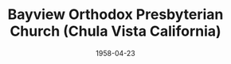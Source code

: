 ---
date: &id001 1958-04-23
end_date: null
location:
  address: 505 East Naples Street
  city: Chula Vista
  state: California
minister:
- end: 1960-01-01
  name: Jack Peterson
  start: 1958-01-01
  type: pastor
- end: 1970-01-01
  name: Robert Graham
  start: 1961-01-01
  type: pastor
- end: 1971-01-01
  name: Eugene Saltzen
  start: 1970-01-01
  type: pastor
- end: 1973-01-01
  name: John Johnston
  start: 1972-01-01
  type: pastor
- end: 1977-01-01
  name: Larry Conard
  start: 1973-01-01
  type: pastor
- end: 1982-01-01
  name: Lewis Ruff
  start: 1977-01-01
  type: pastor
- end: null
  name: Roger Wagner
  start: 1983-01-01
  type: pastor
- end: 1986-01-01
  name: Mark Maliepard
  start: 1982-01-01
  type: associate_pastor
- end: 1985-01-01
  name: Vincent Ortiz
  start: 1984-01-01
  type: associate_pastor
- end: 1995-01-01
  name: Gregory Bahnsen
  start: 1992-01-01
  type: associate_pastor
- end: 1993-01-01
  name: Robert Needham
  start: 1992-01-01
  type: associate_pastor
- end: 2006-01-01
  name: George Scipione
  start: 1992-01-01
  type: associate_pastor
- end: 1998-01-01
  name: Kenneth Gentry, Jr.
  start: 1997-01-01
  type: associate_pastor
ministers:
- Jack Peterson
- Robert Graham
- Eugene Saltzen
- John Johnston
- Larry Conard
- Lewis Ruff
- Roger Wagner
- Mark Maliepard
- Vincent Ortiz
- Gregory Bahnsen
- Robert Needham
- George Scipione
- Kenneth Gentry, Jr.
name: Bayview Orthodox Presbyterian Church
names:
- end: null
  name: Bayview Orthodox Presbyterian Church
  start: 1958-04-23
origination_date: *id001
raw_data: "California Chula Vista\nBayview Orthodox Presbyterian Church (April 23,\
  \ 1958\u2013 )\n505 East Naples Street\nPastors: Jack Peterson, 1958\u201360\nRobert\
  \ Graham, 1961\u201370\nEugene Saltzen, 1970\u201371\nJohn Johnston, 1972\u2013\
  73\nLarry Conard, 1973\u201377\nLewis Ruff, 1977\u201382\nRoger Wagner, 1983\u2013\
  \nAssoc. Pastors: Mark Maliepard, 1982\u201386\nVincent Ortiz, 1984\u201385\nGregory\
  \ Bahnsen, 1992\u201395\nRobert Needham, 1992\u201393\nGeorge Scipione, 1992\u2013\
  2006\nKenneth Gentry, Jr., 1997\u201398"
received_from: null
states:
- California
status:
  active: true
  end_date: null
  reason: null
  received_from: null
  withdrawal_to: null
title: Bayview Orthodox Presbyterian Church (Chula Vista California)
year_established:
- 1958

---